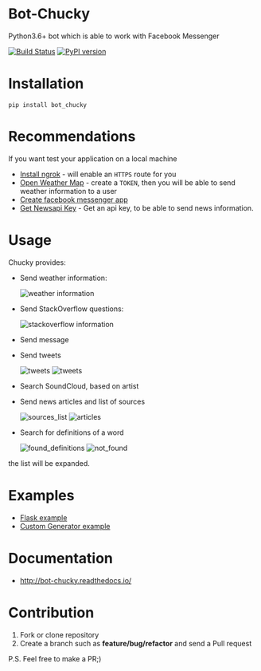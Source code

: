 # Bot-Chucky

Python3.6+ bot which is able to work with Facebook Messenger

[![Build Status](https://travis-ci.org/MichaelYusko/Bot-Chucky.svg?branch=master)](https://travis-ci.org/MichaelYusko/Bot-Chucky)
[![PyPI version](https://badge.fury.io/py/bot_chucky.svg)](https://badge.fury.io/py/bot_chucky)

Installation
=================================
```
pip install bot_chucky  
```

Recommendations
=================================
If you want test your application on  a local machine
 * [Install ngrok](https://ngrok.com/download) - will enable an `HTTPS` route for you
 * [Open Weather Map](https://openweathermap.org/api) - create a `TOKEN`, then you will be able to send weather information to a user
 * [Create facebook messenger app](https://developers.facebook.com)
 * [Get Newsapi Key](https://newsapi.org) - Get an api key, to be able to send news information.


Usage
=================================
Chucky provides:


 * Send weather information:


    ![weather information](https://user-images.githubusercontent.com/13191999/27537700-a042c802-5a7d-11e7-8c24-e05052d23f89.jpg)

 * Send StackOverflow questions:


    ![stackoverflow information](https://user-images.githubusercontent.com/13191999/27538451-ab80a790-5a80-11e7-8406-7558d614708a.jpg)
 * Send message
 * Send tweets


    ![tweets](https://user-images.githubusercontent.com/13191999/27773421-fb2525e0-5f81-11e7-9854-384effdf9ce4.png)
    ![tweets](https://user-images.githubusercontent.com/13191999/27773423-fc0e8604-5f81-11e7-8690-25a66ee87511.png)
 * Search SoundCloud, based on artist
 * Send news articles and list of sources


    ![sources_list](https://user-images.githubusercontent.com/15676805/27868476-6ab124b0-61ba-11e7-9f3e-a925e9ec6671.jpg)
    ![articles](https://user-images.githubusercontent.com/15676805/27868483-6f273336-61ba-11e7-8cc5-4173709a50ab.jpg)  

 * Search for definitions of a word  

    ![found_definitions](https://user-images.githubusercontent.com/15676805/28264397-6511fd84-6b08-11e7-95f7-068049c0c61f.PNG)
    ![not_found](https://user-images.githubusercontent.com/15676805/28264398-657e9b7e-6b08-11e7-8328-9d1a6b23dcca.PNG)  

the list will be expanded.

Examples
=================================
 * [Flask example](https://github.com/MichaelYusko/Bot-Chucky/blob/master/examples/flask_example.py)
 * [Custom Generator example](https://github.com/MichaelYusko/Bot-Chucky/blob/master/examples/custom_generator_example.py)


Documentation
=================================
 * http://bot-chucky.readthedocs.io/

Contribution
=================================
1. Fork or clone repository
2. Create a branch such as **feature/bug/refactor** and send a Pull request

P.S. Feel free to make a PR;)
